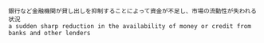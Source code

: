 
    銀行など金融機関が貸し出しを抑制することによって資金が不足し、市場の流動性が失われる状況
    a sudden sharp reduction in the availability of money or credit from banks and other lenders